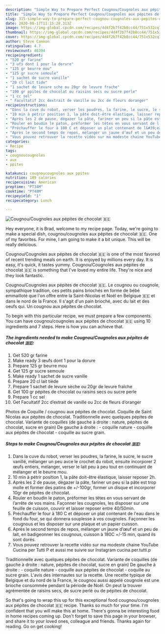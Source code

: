 ```yaml
---
description: "Simple Way to Prepare Perfect Cougnou/Cougnoles aux pépites de chocolat 🇧🇪"
title: "Simple Way to Prepare Perfect Cougnou/Cougnoles aux pépites de chocolat 🇧🇪"
slug: 315-simple-way-to-prepare-perfect-cougnou-cougnoles-aux-pepites-de-chocolat
date: 2020-08-17T11:15:28.313Z
image: https://img-global.cpcdn.com/recipes/4d4f2b7f42b8cc44/751x532cq70/cougnoucougnoles-aux-pepites-de-chocolat-🇧🇪-photo-principale-de-la-recette.jpg
thumbnail: https://img-global.cpcdn.com/recipes/4d4f2b7f42b8cc44/751x532cq70/cougnoucougnoles-aux-pepites-de-chocolat-🇧🇪-photo-principale-de-la-recette.jpg
cover: https://img-global.cpcdn.com/recipes/4d4f2b7f42b8cc44/751x532cq70/cougnoucougnoles-aux-pepites-de-chocolat-🇧🇪-photo-principale-de-la-recette.jpg
author: Steve Cannon
ratingvalue: 4.7
reviewcount: 46394
recipeingredient:
- "520 gr farine"
- "3 ufs dont 1 pour la dorure"
- "125 gr beurre mou"
- "125 gr sucre semoule"
- "1 sachet de sucre vanille"
- "20 cl lait tide"
- "1 sachet de levure sche ou 20gr de levure frache"
- "100 gr ppites de chocolat ou raisins secs ou sucre perle"
- "1 cc sel"
- " Facultatif 2cc dextrait de vanille ou 2cc de fleurs doranger"
recipeinstructions:
- "Dans la cuve du robot, verser les poudres, la farine, le sucre, le sucre vanillé, mélanger un peu avce le crochet du robot, ensuite incorporer 2 œufs entiers, mélanger, verser le lait peu à peu tout en continuant de mélanger et le beurre mou."
- "10 min à pétrir position 1, la pâte doit-être élastique, laisser reposer 2h."
- "Après les 2 de pause, dégazer la pâte, fariner un peu si la pâte est trop molle et former des patins de +/-100gr, former un disque et incorporer 10gr de pépites de chocolat."
- "Rouler en boudin le paton, préformer les têtes en vous servant de l’arrête de vos mains. Façonner les cougnoles, les disposer sur une feuille de cuisson, couvrir et laisser reposer entre 40/50min."
- "Préchauffer le four à 180 C et déposer un plat contenant de l&#39;eau dans le fond du four, se qui donnera souplesse à vos cougnoles. Façonner les cougnous et les disposer sur une plaque et un papier cuisson."
- "Après le second temps de repos, mélanger un jaune d’œuf et un peu de lait, en badigeonner les cougnous, cuisson à 180C +/-15 min, quand ils sont dorés."
- "Vous pouvez retrouver la recette vidéo sur ma modeste chaine YouTube Cucina per Tutti P et aussi me suivre sur Instagram cucina.per.tutti.p"
categories:
- Recipe
tags:
- cougnoucougnoles
- aux
- ppites

katakunci: cougnoucougnoles aux ppites 
nutrition: 189 calories
recipecuisine: American
preptime: "PT34M"
cooktime: "PT48M"
recipeyield: "1"
recipecategory: Lunch

---
```



![Cougnou/Cougnoles aux pépites de chocolat 🇧🇪](https://img-global.cpcdn.com/recipes/4d4f2b7f42b8cc44/751x532cq70/cougnoucougnoles-aux-pepites-de-chocolat-🇧🇪-photo-principale-de-la-recette.jpg)

Hey everyone, it is Brad, welcome to my recipe page. Today, we're going to make a special dish, cougnou/cougnoles aux pépites de chocolat 🇧🇪. One of my favorites. For mine, I am going to make it a bit unique. This will be really delicious.

Cougnou/Cougnoles aux pépites de chocolat 🇧🇪 is one of the most favored of recent trending meals on earth. It is enjoyed by millions every day. It is easy, it's quick, it tastes yummy. Cougnou/Cougnoles aux pépites de chocolat 🇧🇪 is something that I've loved my entire life. They're nice and they look fantastic.

Cougnou/Cougnoles aux pépites de chocolat 🇧🇪. Le cougnou ou cougnole, sympathique tradition, ces petits pains briochés en forme de bébé emmailloté que l&#39;on offre entre la Saint-Nicolas et Noël en Belgique 🇧🇪 et dans le nord de la France. Il s&#39;agit d&#39;un pain brioché, avec du lait et des oeufs qui. Un cougnou aux pépites de chocolat.


To begin with this particular recipe, we must prepare a few components. You can have cougnou/cougnoles aux pépites de chocolat 🇧🇪 using 10 ingredients and 7 steps. Here is how you can achieve that.

<!--inarticleads1-->

##### The ingredients needed to make Cougnou/Cougnoles aux pépites de chocolat 🇧🇪:

1. Get 520 gr farine
1. Make ready 3 œufs dont 1 pour la dorure
1. Prepare 125 gr beurre mou
1. Get 125 gr sucre semoule
1. Make ready 1 sachet de sucre vanille
1. Prepare 20 cl lait tiède
1. Prepare 1 sachet de levure sèche ou 20gr de levure fraîche
1. Get 100 gr pépites de chocolat ou raisins secs ou sucre perle
1. Prepare 1 cc sel
1. Get  Facultatif 2cc d’extrait de vanille ou 2cc de fleurs d’oranger


Photos de Coquille / cougnou aux pépites de chocolat. Coquille de Saint Nicolas aux pépites de chocolat. Traditionnelle avec quelques pépites de chocolat. Variante de coquilles (de gauche à droite : nature, pépites de chocolat, sucre en grain) De gauche à droite : - coquille nature - coquille aux pépites de chocolat - coquille au sucre grain. 

<!--inarticleads2-->

##### Steps to make Cougnou/Cougnoles aux pépites de chocolat 🇧🇪:

1. Dans la cuve du robot, verser les poudres, la farine, le sucre, le sucre vanillé, mélanger un peu avce le crochet du robot, ensuite incorporer 2 œufs entiers, mélanger, verser le lait peu à peu tout en continuant de mélanger et le beurre mou.
1. 10 min à pétrir position 1, la pâte doit-être élastique, laisser reposer 2h.
1. Après les 2 de pause, dégazer la pâte, fariner un peu si la pâte est trop molle et former des patins de +/-100gr, former un disque et incorporer 10gr de pépites de chocolat.
1. Rouler en boudin le paton, préformer les têtes en vous servant de l’arrête de vos mains. Façonner les cougnoles, les disposer sur une feuille de cuisson, couvrir et laisser reposer entre 40/50min.
1. Préchauffer le four à 180 C et déposer un plat contenant de l&#39;eau dans le fond du four, se qui donnera souplesse à vos cougnoles. Façonner les cougnous et les disposer sur une plaque et un papier cuisson.
1. Après le second temps de repos, mélanger un jaune d’œuf et un peu de lait, en badigeonner les cougnous, cuisson à 180C +/-15 min, quand ils sont dorés.
1. Vous pouvez retrouver la recette vidéo sur ma modeste chaine YouTube Cucina per Tutti P et aussi me suivre sur Instagram cucina.per.tutti.p


Traditionnelle avec quelques pépites de chocolat. Variante de coquilles (de gauche à droite : nature, pépites de chocolat, sucre en grain) De gauche à droite : - coquille nature - coquille aux pépites de chocolat - coquille au sucre grain. L&#39;avis des internautes sur la recette. Une recette typique de Belgique et du nord de la France, le cougnou aussi appelé cougnole est une brioche consommée pendant la période de Noël. On peut la trouver agrémentée de raisins secs, de sucre perlé ou de pépites de chocolat. 

So that's going to wrap this up for this exceptional food cougnou/cougnoles aux pépites de chocolat 🇧🇪 recipe. Thanks so much for your time. I'm confident that you will make this at home. There's gonna be interesting food in home recipes coming up. Don't forget to save this page in your browser, and share it to your loved ones, colleague and friends. Thanks again for reading. Go on get cooking!
